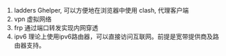 1. ladders
Ghelper, 可以方便地在浏览器中使用
clash, 代理客户端
2. vpn
虚拟网络
3. frp
通过端口转发实现内网穿透
4. ipv6
理论上使用ipv6路由器，可以直接访问互联网。前提是宽带提供商及路由器支持。
